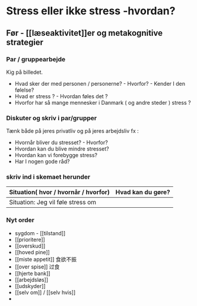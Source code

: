 
# Stress eller ikke stress -hvordan?

## Før - [[læseaktivitet]]er og metakognitive strategier   

### Par / gruppearbejde  

Kig på billedet.  
- Hvad sker der med personen / personerne? - Hvorfor? - Kender I den følelse? 
- Hvad er stress ? - Hvordan føles det ? 
- Hvorfor har så mange mennesker i Danmark ( og andre steder ) stress  ?


### Diskuter og skriv i par/grupper  

Tænk både på jeres privatliv og på jeres arbejdsliv fx : 
- Hvornår bliver du stresset? - Hvorfor?  
- Hvordan kan du blive mindre stresset?  
- Hvordan kan vi forebygge stress?  
- Har I nogen gode råd?  



### skriv ind i skemaet herunder

| Situation( hvor / hvornår / hvorfor) | Hvad kan du gøre? |
|-|-|
|Situation: Jeg vil føle stress om  | |


### Nyt order  
- sygdom - [[tilstand]]  
- [[prioritere]]  
- [[overskud]]   
- [[hoved pine]]  
- [[miste appetit]]  食欲不振
- [[over spise]]  过食
- [[hjerte bank]]  
- [[arbejdsløs]]  
- [[udskyder]]  
- [[selv om]] / [[selv hvis]]  
- 